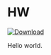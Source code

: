 # HW

[ ![Download](https://api.bintray.com/packages/hiyainc-oss/maven/hw/images/download.svg) ](https://bintray.com/hiyainc-oss/maven/hw/_latestVersion)


Hello world.
